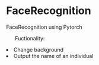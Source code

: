 # FaceRecognition
FaceRecognition using Pytorch
<ul>Fuctionality:</ul>
<li> Change background
<li> Output the name of an individual
